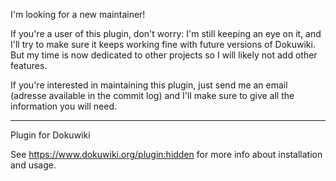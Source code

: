 I'm looking for a new maintainer!

If you're a user of this plugin, don't worry: I'm still keeping an eye on it, and I'll try to make sure it keeps working fine with future versions of Dokuwiki. But my time is now dedicated to other projects so I will likely not add other features.

If you're interested in maintaining this plugin, just send me an email (adresse available in the commit log) and I'll make sure to give all the information you will need.

----

Plugin for Dokuwiki

See https://www.dokuwiki.org/plugin:hidden for more info about installation and usage.
